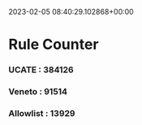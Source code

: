 2023-02-05 08:40:29.102868+00:00
# Rule Counter 
 ### UCATE : 384126

 ### Veneto : 91514

 ### Allowlist : 13929